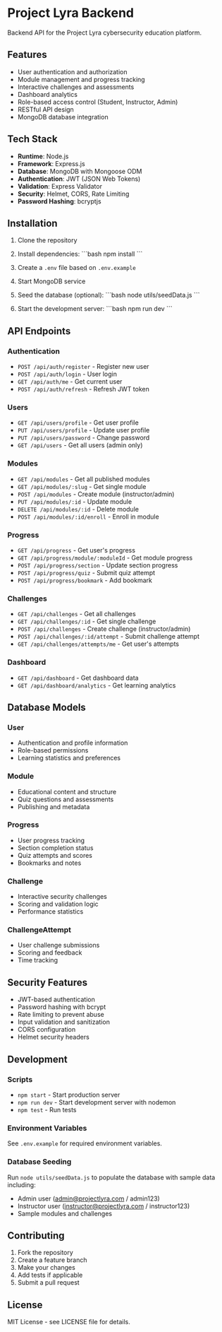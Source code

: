 # Project Lyra Backend

Backend API for the Project Lyra cybersecurity education platform.

## Features

- User authentication and authorization
- Module management and progress tracking
- Interactive challenges and assessments
- Dashboard analytics
- Role-based access control (Student, Instructor, Admin)
- RESTful API design
- MongoDB database integration

## Tech Stack

- **Runtime**: Node.js
- **Framework**: Express.js
- **Database**: MongoDB with Mongoose ODM
- **Authentication**: JWT (JSON Web Tokens)
- **Validation**: Express Validator
- **Security**: Helmet, CORS, Rate Limiting
- **Password Hashing**: bcryptjs

## Installation

1. Clone the repository
2. Install dependencies:
   \`\`\`bash
   npm install
   \`\`\`

3. Create a `.env` file based on `.env.example`
4. Start MongoDB service
5. Seed the database (optional):
   \`\`\`bash
   node utils/seedData.js
   \`\`\`

6. Start the development server:
   \`\`\`bash
   npm run dev
   \`\`\`

## API Endpoints

### Authentication
- `POST /api/auth/register` - Register new user
- `POST /api/auth/login` - User login
- `GET /api/auth/me` - Get current user
- `POST /api/auth/refresh` - Refresh JWT token

### Users
- `GET /api/users/profile` - Get user profile
- `PUT /api/users/profile` - Update user profile
- `PUT /api/users/password` - Change password
- `GET /api/users` - Get all users (admin only)

### Modules
- `GET /api/modules` - Get all published modules
- `GET /api/modules/:slug` - Get single module
- `POST /api/modules` - Create module (instructor/admin)
- `PUT /api/modules/:id` - Update module
- `DELETE /api/modules/:id` - Delete module
- `POST /api/modules/:id/enroll` - Enroll in module

### Progress
- `GET /api/progress` - Get user's progress
- `GET /api/progress/module/:moduleId` - Get module progress
- `POST /api/progress/section` - Update section progress
- `POST /api/progress/quiz` - Submit quiz attempt
- `POST /api/progress/bookmark` - Add bookmark

### Challenges
- `GET /api/challenges` - Get all challenges
- `GET /api/challenges/:id` - Get single challenge
- `POST /api/challenges` - Create challenge (instructor/admin)
- `POST /api/challenges/:id/attempt` - Submit challenge attempt
- `GET /api/challenges/attempts/me` - Get user's attempts

### Dashboard
- `GET /api/dashboard` - Get dashboard data
- `GET /api/dashboard/analytics` - Get learning analytics

## Database Models

### User
- Authentication and profile information
- Role-based permissions
- Learning statistics and preferences

### Module
- Educational content and structure
- Quiz questions and assessments
- Publishing and metadata

### Progress
- User progress tracking
- Section completion status
- Quiz attempts and scores
- Bookmarks and notes

### Challenge
- Interactive security challenges
- Scoring and validation logic
- Performance statistics

### ChallengeAttempt
- User challenge submissions
- Scoring and feedback
- Time tracking

## Security Features

- JWT-based authentication
- Password hashing with bcrypt
- Rate limiting to prevent abuse
- Input validation and sanitization
- CORS configuration
- Helmet security headers

## Development

### Scripts
- `npm start` - Start production server
- `npm run dev` - Start development server with nodemon
- `npm test` - Run tests

### Environment Variables
See `.env.example` for required environment variables.

### Database Seeding
Run `node utils/seedData.js` to populate the database with sample data including:
- Admin user (admin@projectlyra.com / admin123)
- Instructor user (instructor@projectlyra.com / instructor123)
- Sample modules and challenges

## Contributing

1. Fork the repository
2. Create a feature branch
3. Make your changes
4. Add tests if applicable
5. Submit a pull request

## License

MIT License - see LICENSE file for details.
